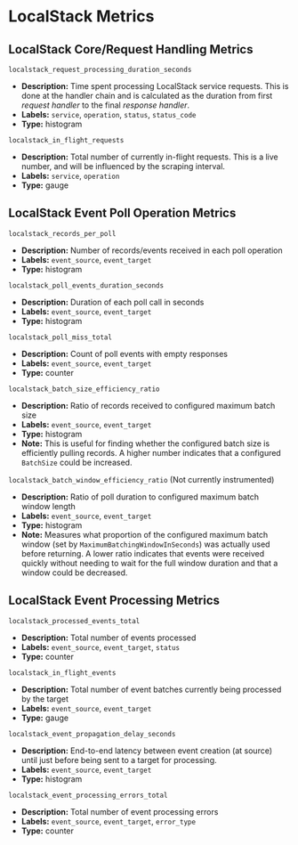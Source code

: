 # LocalStack Metrics

## LocalStack Core/Request Handling Metrics

`localstack_request_processing_duration_seconds`

- **Description:** Time spent processing LocalStack service requests. This is done at the handler chain and is calculated as the duration from first *request handler* to the final *response handler*.
- **Labels:** `service`, `operation`, `status`, `status_code`
- **Type:** histogram

`localstack_in_flight_requests`

- **Description:** Total number of currently in-flight requests. This is a live number, and will be influenced by the scraping interval.
- **Labels:** `service`, `operation`
- **Type:** gauge

## LocalStack Event Poll Operation Metrics

`localstack_records_per_poll`

- **Description:** Number of records/events received in each poll operation
- **Labels:** `event_source`, `event_target`
- **Type:** histogram

`localstack_poll_events_duration_seconds`

- **Description:** Duration of each poll call in seconds
- **Labels:** `event_source`, `event_target`
- **Type:** histogram

`localstack_poll_miss_total`

- **Description:** Count of poll events with empty responses
- **Labels:** `event_source`, `event_target`
- **Type:** counter

`localstack_batch_size_efficiency_ratio`

- **Description:** Ratio of records received to configured maximum batch size
- **Labels:** `event_source`, `event_target`
- **Type:** histogram
- **Note:** This is useful for finding whether the configured batch size is efficiently pulling records. A higher number indicates that a configured `BatchSize` could be increased.

`localstack_batch_window_efficiency_ratio` (Not currently instrumented)

- **Description:** Ratio of poll duration to configured maximum batch window length
- **Labels:** `event_source`, `event_target`
- **Type:** histogram
- **Note:** Measures what proportion of the configured maximum batch window (set by `MaximumBatchingWindowInSeconds`) was actually used before returning. A lower ratio indicates that events were received quickly without needing to wait for the full window duration and that a window could be decreased.

## LocalStack Event Processing Metrics

`localstack_processed_events_total`

- **Description:** Total number of events processed
- **Labels:** `event_source`, `event_target`, `status`
- **Type:** counter

`localstack_in_flight_events`

- **Description:** Total number of event batches currently being processed by the target
- **Labels:** `event_source`, `event_target`
- **Type:** gauge

`localstack_event_propagation_delay_seconds`

- **Description:** End-to-end latency between event creation (at source) until just before being sent to a target for processing.
- **Labels:** `event_source`, `event_target`
- **Type:** histogram

`localstack_event_processing_errors_total`

- **Description:** Total number of event processing errors
- **Labels:** `event_source`, `event_target`, `error_type`
- **Type:** counter
